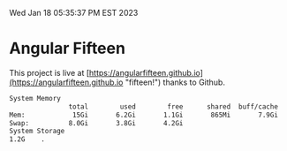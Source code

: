Wed Jan 18 05:35:37 PM EST 2023

# Angular Fifteen


This project is live at [https://angularfifteen.github.io](https://angularfifteen.github.io "fifteen!") thanks to Github.

```bash
System Memory
               total        used        free      shared  buff/cache   available
Mem:            15Gi       6.2Gi       1.1Gi       865Mi       7.9Gi       7.9Gi
Swap:          8.0Gi       3.8Gi       4.2Gi
System Storage
1.2G	.
```
```bash
